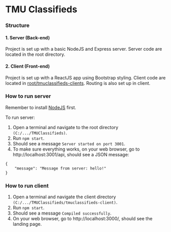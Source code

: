 # TMU Classifieds

<!-- TODO: Brief description here -->

### Structure

#### 1. Server (Back-end)

Project is set up with a basic NodeJS and Express server. Server code are located in the root directory.

#### 2. Client (Front-end)

Project is set up with a ReactJS app using Bootstrap styling. Client code are located in [root/tmuclassifieds-clients](https://github.com/CPS630W24-Group8/TMUClassifieds/tree/main/tmuclassifieds-client). Routing is also set up in client.

### How to run server

Remember to install [NodeJS](https://nodejs.org/en) first.

To run server:

1. Open a terminal and navigate to the root directory `(C:/.../TMUClassifieds)`.
2. Run `npm start`.
3. Should see a message `Server started on port 3001`.
4. To make sure everything works, on your web browser, go to http://localhost:3001/api, should see a JSON message:
```
{
    "message": "Message from server: hello!"
}
```

### How to run client

1. Open a terminal and navigate the client directory `(C:/.../TMUClassifieds/tmuclassifieds-client)`.
2. Run `npm start`.
3. Should see a message `Compiled successfully`.
4. On your web browser, go to http://localhost:3000/, should see the landing page.